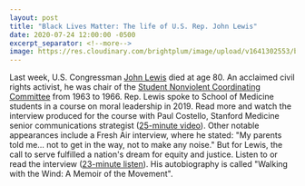 ```yaml
---
layout: post
title: "Black Lives Matter: The life of U.S. Rep. John Lewis"
date: 2020-07-24 12:00:00 -0500
excerpt_separator: <!--more-->
image: https://res.cloudinary.com/brightplum/image/upload/v1641302553/blm-stanford-archive/posts/john-lewis.jpg
---
```


Last week, U.S. Congressman [John Lewis][john-lewis] died at age 80. An acclaimed civil rights activist, he was chair of the [Student Nonviolent Coordinating Committee][sncc] from <!--more--> 1963 to 1966. Rep. Lewis spoke to School of Medicine students in a course on moral leadership in 2019. Read more and watch the interview produced for the course with Paul Costello, Stanford Medicine senior communications strategist ([25-minute video][25-minute]). Other notable appearances include a Fresh Air interview, where he stated: "My parents told me... not to get in the way, not to make any noise." But for Lewis, the call to serve fulfilled a nation's dream for equity and justice. Listen to or read the interview ([23-minute listen][23-minute]). His autobiography is called "Walking with the Wind: A Memoir of the Movement".

[john-lewis]: https://en.wikipedia.org/wiki/John_Lewis
[sncc]: https://en.wikipedia.org/wiki/Student_Nonviolent_Coordinating_Committee
[25-minute]: https://www.youtube.com/watch?v=XsNafcGf9rw&feature=youtu.be
[23-minute]: https://www.npr.org/transcripts/892988572
